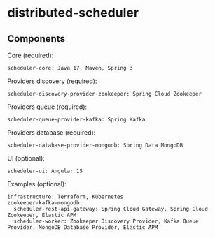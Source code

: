 # distributed-scheduler

## Components

Core (required):
```
scheduler-core: Java 17, Maven, Spring 3
```

Providers discovery (required):
```
scheduler-discovery-provider-zookeeper: Spring Cloud Zookeeper
```

Providers queue (required):
```
scheduler-queue-provider-kafka: Spring Kafka
```

Providers database (required):
```
scheduler-database-provider-mongodb: Spring Data MongoDB
```

UI (optional):
```
scheduler-ui: Angular 15
```

Examples (optional):
```
infrastructure: Terraform, Kubernetes
zookeeper-kafka-mongodb:
  scheduler-rest-api-gateway: Spring Cloud Gateway, Spring Cloud Zookeeper, Elastic APM
  scheduler-worker: Zookeeper Discovery Provider, Kafka Queue Provider, MongoDB Database Provider, Elastic APM
```
